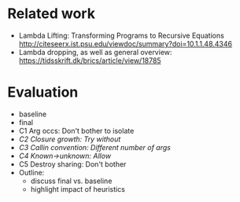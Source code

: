 # Related work

- Lambda Lifting: Transforming Programs to Recursive Equations http://citeseerx.ist.psu.edu/viewdoc/summary?doi=10.1.1.48.4346
- Lambda dropping, as well as general overview: https://tidsskrift.dk/brics/article/view/18785

# Evaluation

- baseline
- final
- C1 Arg occs: Don't bother to isolate
- *C2 Closure growth: Try without*
- *C3 Callin convention: Different number of args*
- *C4 Known->unknown: Allow*
- C5 Destroy sharing: Don't bother
- Outline:  
  - discuss final vs. baseline
  - highlight impact of heuristics
